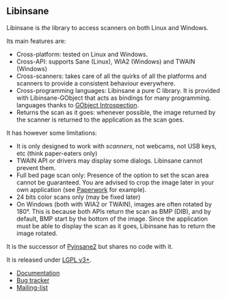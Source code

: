 Libinsane
---------

Libinsane is *the* library to access scanners on both Linux and Windows.

Its main features are:
- Cross-platform: tested on Linux and Windows.
- Cross-API: supports Sane (Linux), WIA2 (Windows) and TWAIN (Windows)
- Cross-scanners: takes care of all the quirks of all the platforms and
  scanners to provide a consistent behaviour everywhere.
- Cross-programming languages: Libinsane a pure C library. It is provided
  with Libinsane-GObject that acts as bindings for many programming.
  languages thanks to [GObject Introspection](https://gi.readthedocs.io/en/latest/).
- Returns the scan as it goes: whenever possible, the image returned by the
  scanner is returned to the application as the scan goes.

It has however some limitations:
- It is only designed to work with *scanners*, not webcams, not USB keys, etc
  (think paper-eaters only)
- TWAIN API or drivers may display some dialogs. Libinsane cannot prevent them.
- Full bed page scan only: Presence of the option to set the scan area cannot
  be guaranteed. You are advised to crop the image later in your own
  application (see [Paperwork](https://openpaper.work) for example).
- 24 bits color scans only (may be fixed later)
- On Windows (both with WIA2 or TWAIN), images are often rotated by 180°. This
  is because both APIs return the scan as BMP (DIB), and by default, BMP start
  by the bottom of the image. Since the application must be able to display the
  scan as it goes, Libinsane has to return the image rotated.


It is the successor of [Pyinsane2](https://gitlab.gnome.org/World/OpenPaperwork/pyinsane) but shares no code with it.

It is released under [LGPL v3+](https://www.gnu.org/licenses/lgpl-3.0.en.html).


- [Documentation](https://doc.openpaper.work/libinsane/latest/)
- [Bug tracker](https://gitlab.gnome.org/World/OpenPaperwork/libinsane/issues)
- [Mailing-list](https://gitlab.gnome.org/World/OpenPaperwork/paperwork/wikis/Contact)
